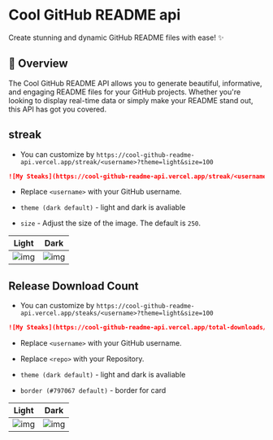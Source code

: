 # Cool GitHub README api

Create stunning and dynamic GitHub README files with ease! ✨

## 🚀 Overview

The Cool GitHub README API allows you to generate beautiful, informative, and engaging README files for your GitHub projects. Whether you're looking to display real-time data or simply make your README stand out, this API has got you covered.

## streak

* You can customize by `https://cool-github-readme-api.vercel.app/streak/<username>?theme=light&size=100`

```markdown
![My Steaks](https://cool-github-readme-api.vercel.app/streak/<username>?theme=light&size=200?border=black)
```

* Replace `<username>` with your GitHub username.

* `theme (dark default)` - light and dark is avaliable
* `size` - Adjust the size of the image. The default is `250`.

| Light | Dark  |
| ---|---|
| ![img](https://cool-github-readme-api.vercel.app/streak/happer64bit?theme=light)  |  ![img](https://cool-github-readme-api.vercel.app/steak/happer64bit)  |

## Release Download Count

* You can customize by `https://cool-github-readme-api.vercel.app/steaks/<username>?theme=light&size=100`

```markdown
![My Steaks](https://cool-github-readme-api.vercel.app/total-downloads/happer64bit/moviesharmal?theme=light&border=#fff)
```

* Replace `<username>` with your GitHub username.
* Replace `<repo>` with your Repository.

* `theme (dark default)` - light and dark is avaliable
* `border (#797067 default)` - border for card

|  Light  | Dark  |
| ---|---|
| ![img](https://cool-github-readme-api.vercel.app/total-downloads/happer64bit/moviesharmal?theme=light)  |  ![img](https://cool-github-readme-api.vercel.app/total-downloads/happer64bit/moviesharmal)  |
